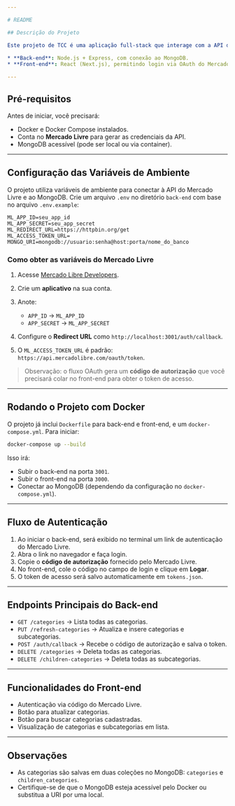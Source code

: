 ```yaml
---

# README

## Descrição do Projeto

Este projeto de TCC é uma aplicação full-stack que interage com a API do Mercado Livre para gerenciar categorias de produtos. Possui:

* **Back-end**: Node.js + Express, com conexão ao MongoDB.
* **Front-end**: React (Next.js), permitindo login via OAuth do Mercado Livre, atualização e consulta de categorias.

---
```


## Pré-requisitos

Antes de iniciar, você precisará:

* Docker e Docker Compose instalados.
* Conta no **Mercado Livre** para gerar as credenciais da API.
* MongoDB acessível (pode ser local ou via container).

---

## Configuração das Variáveis de Ambiente

O projeto utiliza variáveis de ambiente para conectar à API do Mercado Livre e ao MongoDB. Crie um arquivo `.env` no diretório `back-end` com base no arquivo `.env.example`:

```env
ML_APP_ID=seu_app_id
ML_APP_SECRET=seu_app_secret
ML_REDIRECT_URL=https://httpbin.org/get
ML_ACCESS_TOKEN_URL=
MONGO_URI=mongodb://usuario:senha@host:porta/nome_do_banco
```

### Como obter as variáveis do Mercado Livre

1. Acesse [Mercado Libre Developers](https://developers.mercadolibre.com.ar/pt_br/autenticacao-e-autorizacao).
2. Crie um **aplicativo** na sua conta.
3. Anote:

   * `APP_ID` → `ML_APP_ID`
   * `APP_SECRET` → `ML_APP_SECRET`
4. Configure o **Redirect URL** como `http://localhost:3001/auth/callback`.
5. O `ML_ACCESS_TOKEN_URL` é padrão: `https://api.mercadolibre.com/oauth/token`.

> Observação: o fluxo OAuth gera um **código de autorização** que você precisará colar no front-end para obter o token de acesso.

---

## Rodando o Projeto com Docker

O projeto já inclui `Dockerfile` para back-end e front-end, e um `docker-compose.yml`. Para iniciar:

```bash
docker-compose up --build
```

Isso irá:

* Subir o back-end na porta `3001`.
* Subir o front-end na porta `3000`.
* Conectar ao MongoDB (dependendo da configuração no `docker-compose.yml`).

---

## Fluxo de Autenticação

1. Ao iniciar o back-end, será exibido no terminal um link de autenticação do Mercado Livre.
2. Abra o link no navegador e faça login.
3. Copie o **código de autorização** fornecido pelo Mercado Livre.
4. No front-end, cole o código no campo de login e clique em **Logar**.
5. O token de acesso será salvo automaticamente em `tokens.json`.

---

## Endpoints Principais do Back-end

* `GET /categories` → Lista todas as categorias.
* `PUT /refresh-categories` → Atualiza e insere categorias e subcategorias.
* `POST /auth/callback` → Recebe o código de autorização e salva o token.
* `DELETE /categories` → Deleta todas as categorias.
* `DELETE /children-categories` → Deleta todas as subcategorias.

---

## Funcionalidades do Front-end

* Autenticação via código do Mercado Livre.
* Botão para atualizar categorias.
* Botão para buscar categorias cadastradas.
* Visualização de categorias e subcategorias em lista.

---

## Observações

* As categorias são salvas em duas coleções no MongoDB: `categories` e `children_categories`.
* Certifique-se de que o MongoDB esteja acessível pelo Docker ou substitua a URI por uma local.

